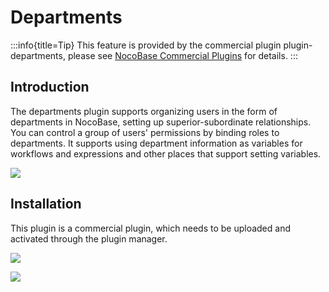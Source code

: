 # Departments

:::info{title=Tip}
This feature is provided by the commercial plugin plugin-departments, please see [NocoBase Commercial Plugins](https://www.nocobase.com/commercial.html) for details.
:::

## Introduction

The departments plugin supports organizing users in the form of departments in NocoBase, setting up superior-subordinate relationships. You can control a group of users' permissions by binding roles to departments. It supports using department information as variables for workflows and expressions and other places that support setting variables.

![](https://nocobase-docs.oss-cn-beijing.aliyuncs.com/a6eb94a5cc85a6c7b310f33173a5259d.png)

## Installation

This plugin is a commercial plugin, which needs to be uploaded and activated through the plugin manager.

![](https://nocobase-docs.oss-cn-beijing.aliyuncs.com/907d85bc27f90eaa91b17d568f6dbbd7.png)

![](https://nocobase-docs.oss-cn-beijing.aliyuncs.com/c1e704259f7ae6ef4998a04a1d21e480.png)